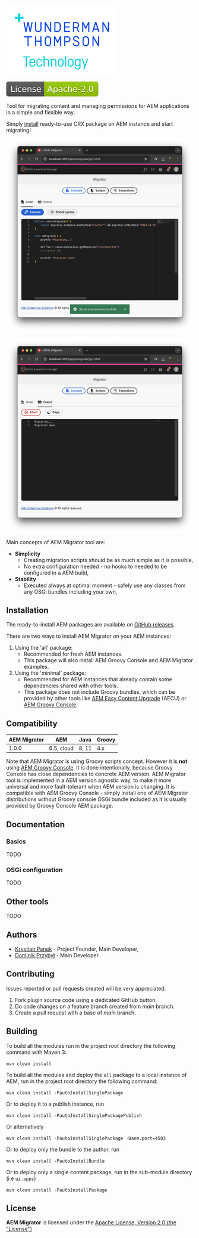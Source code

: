 [![WTT logo](docs/wtt-logo.png)](https://www.wundermanthompson.com)

<!--
[![GitHub tag (latest SemVer)](https://img.shields.io/github/v/tag/wttech/aem-migrator)](https://github.com/wttech/aem-migrator/releases)
[![GitHub All Releases](https://img.shields.io/github/downloads/wttech/aem-migrator/total)](https://github.com/wttech/aem-migrator/releases)
[![Check](https://github.com/wttech/aem-migrator/workflows/Check/badge.svg)](https://github.com/wttech/aem-migrator/actions/workflows/check.yml)
-->
[![Apache License, Version 2.0, January 2004](docs/apache-license-badge.svg)](http://www.apache.org/licenses/)

<!--
<p>
  <img src="docs/logo-text.svg" alt="AEM Migrator" width="300"/>
</p>
-->

Tool for migrating content and managing permissions for AEM applications in a simple and flexible way.

Simply [install](#installation) ready-to-use CRX package on AEM instance and start migrating!

<p>
  <img src="docs/screenshot-console-code.png" alt="AEM Migrator - Console Code (Screenshot)" width="640"/>
</p>

<p>
  <img src="docs/screenshot-console-output.png" alt="AEM Migrator - Console Output (Screenshot)" width="640"/>
</p>

Main concepts of AEM Migrator tool are:

* **Simplicity**
    * Creating migration scripts should be as much simple as it is possible,
    * No extra configuration needed - no hooks to needed to be configured in a AEM build,
* **Stability**
    * Executed always at optimal moment - safely use any classes from any OSGi bundles including your own,

## Installation

The ready-to-install AEM packages are available on [GitHub releases](https://github.com/wttech/aem-migrator/releases).

There are two ways to install AEM Migrator on your AEM instances:

1. Using the 'all' package:
    * Recommended for fresh AEM instances.
    * This package will also install AEM Groovy Console and AEM Migrator examples.
2. Using the 'minimal' package:
    * Recommended for AEM instances that already contain some dependencies shared with other tools.
    * This package does not include Groovy bundles, which can be provided by other tools like [AEM Easy Content Upgrade](https://github.com/valtech/aem-easy-content-upgrade/releases) (AECU) or [AEM Groovy Console](https://github.com/orbinson/aem-groovy-console/releases).

## Compatibility

| AEM Migrator | AEM        | Java  | Groovy |
|--------------|------------|-------|--------|
| 1.0.0        | 6.5, cloud | 8, 11 | 4.x    |

Note that AEM Migrator is using Groovy scripts concept. However it is **not** using [AEM Groovy Console](https://github.com/icfnext/aem-groovy-console). It is done intentionally, because Groovy Console has close dependencies to concrete AEM version.
AEM Migrator tool is implemented in a AEM version agnostic way, to make it more universal and more fault-tolerant when AEM version is changing.
It is compatible with AEM Groovy Console - simply install one of AEM Migrator distributions without Groovy console OSGi bundle included as it is usually provided by Groovy Console AEM package.

## Documentation

### Basics

TODO

### OSGi configuration

TODO

## Other tools

TODO

## Authors

* [Krystian Panek](mailto:krystian.panek@vml.com) - Project Founder, Main Developer,
* [Dominik Przybył](mailto:dominik.przybyl@vml.com) - Main Developer.

## Contributing

Issues reported or pull requests created will be very appreciated.

1. Fork plugin source code using a dedicated GitHub button.
2. Do code changes on a feature branch created from *main* branch.
3. Create a pull request with a base of *main* branch.

## Building

To build all the modules run in the project root directory the following command with Maven 3:

    mvn clean install

To build all the modules and deploy the `all` package to a local instance of AEM, run in the project root directory the following command:

    mvn clean install -PautoInstallSinglePackage

Or to deploy it to a publish instance, run

    mvn clean install -PautoInstallSinglePackagePublish

Or alternatively

    mvn clean install -PautoInstallSinglePackage -Daem.port=4503

Or to deploy only the bundle to the author, run

    mvn clean install -PautoInstallBundle

Or to deploy only a single content package, run in the sub-module directory (i.e `ui.apps`)

    mvn clean install -PautoInstallPackage

## License

**AEM Migrator** is licensed under the [Apache License, Version 2.0 (the "License")](https://www.apache.org/licenses/LICENSE-2.0.txt)
